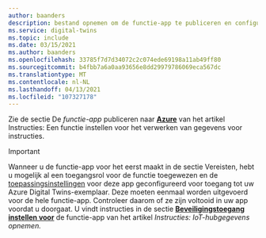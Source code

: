 ```yaml
---
author: baanders
description: bestand opnemen om de functie-app te publiceren en configureren
ms.service: digital-twins
ms.topic: include
ms.date: 03/15/2021
ms.author: baanders
ms.openlocfilehash: 33785f7d7d34072c2c074ede69198a11ab49ff80
ms.sourcegitcommit: b4fbb7a6a0aa93656e8dd29979786069eca567dc
ms.translationtype: MT
ms.contentlocale: nl-NL
ms.lasthandoff: 04/13/2021
ms.locfileid: "107327178"
---
```

Zie de sectie De *functie-app* publiceren naar [**Azure**](../articles/digital-twins/how-to-create-azure-function.md#publish-the-function-app-to-azure) van het artikel Instructies: Een functie instellen voor het verwerken van gegevens voor instructies.

> [!IMPORTANT]
> Wanneer u de functie-app voor het eerst maakt in de sectie Vereisten, hebt u mogelijk al een toegangsrol voor de functie toegewezen en de [toepassingsinstellingen](#prerequisites) voor deze app geconfigureerd voor toegang tot uw Azure Digital Twins-exemplaar. Deze moeten eenmaal worden uitgevoerd voor de hele functie-app. Controleer daarom of ze zijn voltooid in uw app voordat u doorgaat. U vindt instructies in de sectie [**Beveiligingstoegang instellen voor**](../articles/digital-twins/how-to-create-azure-function.md#set-up-security-access-for-the-function-app) de functie-app van het artikel *Instructies: IoT-hubgegevens opnemen.*